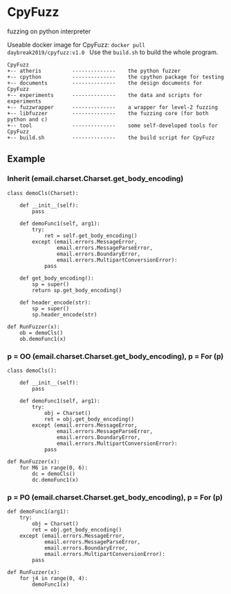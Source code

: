 # CpyFuzz
fuzzing on python interpreter

Useable docker image for CpyFuzz: ```docker pull daybreak2019/cpyfuzz:v1.0 ```
Use the ``` build.sh ``` to build the whole program.

```
CpyFuzz
+-- atheris          --------------    the python fuzzer
+-- cpython          --------------    the cpython package for testing
+-- documents        --------------    the design documents for CpyFuzz
+-- experiments      --------------    the data and scripts for experiments
+-- fuzzwrapper      --------------    a wrapper for level-2 fuzzing
+-- libfuzzer        --------------    the fuzzing core (for both python and c)
+-- tool             --------------    some self-developed tools for CpyFuzz
+-- build.sh         --------------    the build script for CpyFuzz

```

## Example
### Inherit (email.charset.Charset.get_body_encoding)
```
class demoCls(Charset):

    def __init__(self):
        pass

    def demoFunc1(self, arg1):
        try:
            ret = self.get_body_encoding()
        except (email.errors.MessageError, 
                email.errors.MessageParseError, 
                email.errors.BoundaryError, 
                email.errors.MultipartConversionError):
            pass

    def get_body_encoding():
        sp = super()
        return sp.get_body_encoding()

    def header_encode(str):
        sp = super()
        sp.header_encode(str)

def RunFuzzer(x):
    ob = demoCls()
    ob.demoFunc1(x)
```

### p = OO (email.charset.Charset.get_body_encoding),  p = For (p)
```
class demoCls():

    def __init__(self):
        pass

    def demoFunc1(self, arg1):
        try:
            obj = Charset()
            ret = obj.get_body_encoding()
        except (email.errors.MessageError, 
                email.errors.MessageParseError, 
                email.errors.BoundaryError, 
                email.errors.MultipartConversionError):
            pass

def RunFuzzer(x):
    for M6 in range(0, 6):
        dc = demoCls()
        dc.demoFunc1(x)
```

### p = PO (email.charset.Charset.get_body_encoding),  p = For (p)
```
def demoFunc1(arg1):
    try:
        obj = Charset()
        ret = obj.get_body_encoding()
    except (email.errors.MessageError, 
            email.errors.MessageParseError, 
            email.errors.BoundaryError, 
            email.errors.MultipartConversionError):
        pass

def RunFuzzer(x):
    for j4 in range(0, 4):
        demoFunc1(x)

```
